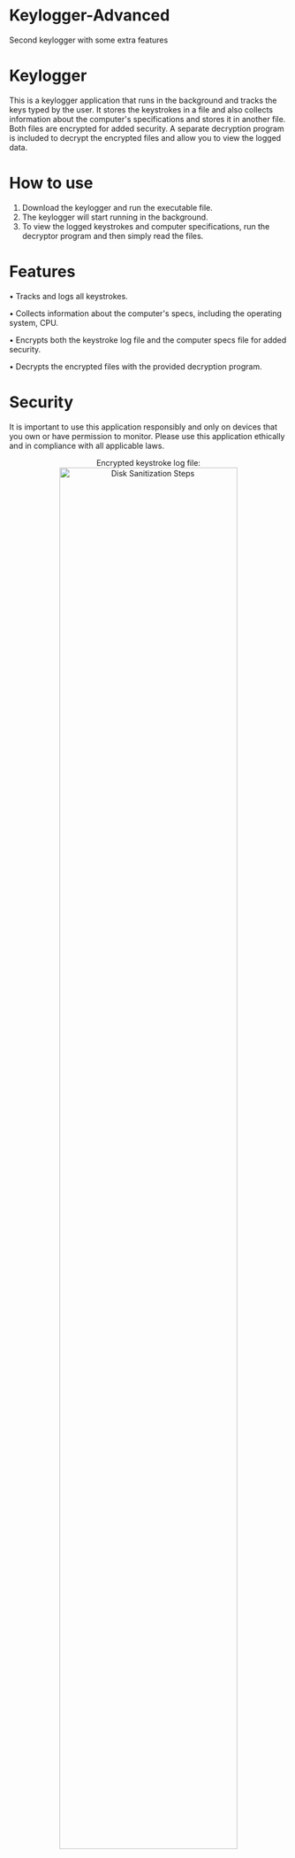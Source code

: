 # Keylogger-Advanced
Second keylogger with some extra features

# Keylogger

This is a keylogger application that runs in the background and tracks the keys typed by the user. It stores the keystrokes in a file and also collects information about the computer's specifications and stores it in another file. Both files are encrypted for added security.
A separate decryption program is included to decrypt the encrypted files and allow you to view the logged data.


# How to use
1.	Download the keylogger and run the executable file.
2.	The keylogger will start running in the background.
3.	To view the logged keystrokes and computer specifications, run the decryptor program and then simply read the files.

# Features
•	Tracks and logs all keystrokes.

•	Collects information about the computer's specs, including the operating system, CPU.

•	Encrypts both the keystroke log file and the computer specs file for added security.

•	Decrypts the encrypted files with the provided decryption program.


# Security
It is important to use this application responsibly and only on devices that you own or have permission to monitor. Please use this application ethically and in compliance with all applicable laws.

<p align="center">
Encrypted keystroke log file: <br/>

<img src="https://i.imgur.com/NJIqXYq.png" height="80%" width="80%" alt="Disk Sanitization Steps"/>
<br />
<br />

<p align="center">
Encrypted Computer specs file: <br/>

<img src="https://i.imgur.com/3VRPjmq.png" height="80%" width="80%" alt="Disk Sanitization Steps"/>
<br />
<br />

<p align="center">
Decrypted keystroke log file: <br/>

<img src="https://i.imgur.com/Of2WAHf.png" height="80%" width="80%" alt="Disk Sanitization Steps"/>
<br />
<br />

<p align="center">
DecryptedComputer specs file: <br/>

<img src="https://i.imgur.com/pFGrGKz.png" height="80%" width="80%" alt="Disk Sanitization Steps"/>
<br />
<br />

